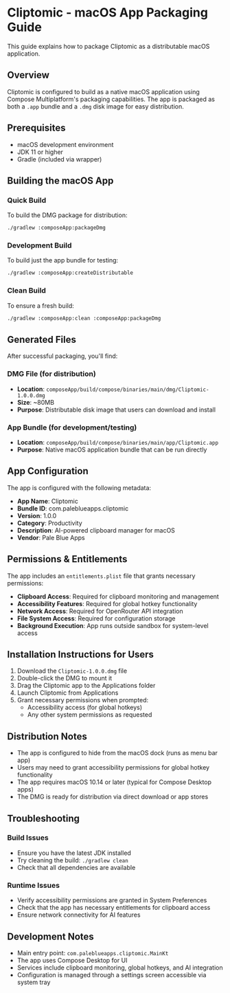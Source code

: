 # Cliptomic - macOS App Packaging Guide

This guide explains how to package Cliptomic as a distributable macOS application.

## Overview

Cliptomic is configured to build as a native macOS application using Compose Multiplatform's packaging capabilities. The app is packaged as both a `.app` bundle and a `.dmg` disk image for easy distribution.

## Prerequisites

- macOS development environment
- JDK 11 or higher
- Gradle (included via wrapper)

## Building the macOS App

### Quick Build
To build the DMG package for distribution:

```bash
./gradlew :composeApp:packageDmg
```

### Development Build
To build just the app bundle for testing:

```bash
./gradlew :composeApp:createDistributable
```

### Clean Build
To ensure a fresh build:

```bash
./gradlew :composeApp:clean :composeApp:packageDmg
```

## Generated Files

After successful packaging, you'll find:

### DMG File (for distribution)
- **Location**: `composeApp/build/compose/binaries/main/dmg/Cliptomic-1.0.0.dmg`
- **Size**: ~80MB
- **Purpose**: Distributable disk image that users can download and install

### App Bundle (for development/testing)
- **Location**: `composeApp/build/compose/binaries/main/app/Cliptomic.app`
- **Purpose**: Native macOS application bundle that can be run directly

## App Configuration

The app is configured with the following metadata:

- **App Name**: Cliptomic
- **Bundle ID**: com.paleblueapps.cliptomic
- **Version**: 1.0.0
- **Category**: Productivity
- **Description**: AI-powered clipboard manager for macOS
- **Vendor**: Pale Blue Apps

## Permissions & Entitlements

The app includes an `entitlements.plist` file that grants necessary permissions:

- **Clipboard Access**: Required for clipboard monitoring and management
- **Accessibility Features**: Required for global hotkey functionality
- **Network Access**: Required for OpenRouter API integration
- **File System Access**: Required for configuration storage
- **Background Execution**: App runs outside sandbox for system-level access

## Installation Instructions for Users

1. Download the `Cliptomic-1.0.0.dmg` file
2. Double-click the DMG to mount it
3. Drag the Cliptomic app to the Applications folder
4. Launch Cliptomic from Applications
5. Grant necessary permissions when prompted:
   - Accessibility access (for global hotkeys)
   - Any other system permissions as requested

## Distribution Notes

- The app is configured to hide from the macOS dock (runs as menu bar app)
- Users may need to grant accessibility permissions for global hotkey functionality
- The app requires macOS 10.14 or later (typical for Compose Desktop apps)
- The DMG is ready for distribution via direct download or app stores

## Troubleshooting

### Build Issues
- Ensure you have the latest JDK installed
- Try cleaning the build: `./gradlew clean`
- Check that all dependencies are available

### Runtime Issues
- Verify accessibility permissions are granted in System Preferences
- Check that the app has necessary entitlements for clipboard access
- Ensure network connectivity for AI features

## Development Notes

- Main entry point: `com.paleblueapps.cliptomic.MainKt`
- The app uses Compose Desktop for UI
- Services include clipboard monitoring, global hotkeys, and AI integration
- Configuration is managed through a settings screen accessible via system tray